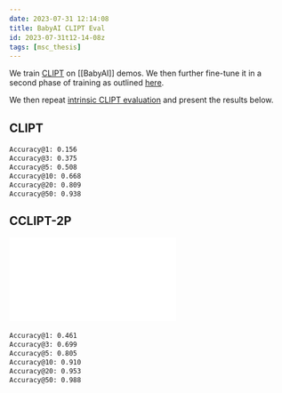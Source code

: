 ```yaml
---
date: 2023-07-31 12:14:08
title: BabyAI CLIPT Eval
id: 2023-07-31t12-14-08z
tags: [msc_thesis]
---
```


We train [CLIPT](./2023-07-10t16-36-37z.md) on [[BabyAI]] demos. We then further
fine-tune it in a second phase of training as outlined
[here](./2023-07-11t11-38-00z.md).

We then repeat [intrinsic CLIPT evaluation](./2023-07-10t18-29-00z.md) and
present the results below.

## CLIPT

```plaintext
Accuracy@1: 0.156
Accuracy@3: 0.375
Accuracy@5: 0.508
Accuracy@10: 0.668
Accuracy@20: 0.809
Accuracy@50: 0.938
```

## CCLIPT-2P

![babyai cclipt-2p eval](./images/babyai_cclipt_eval.pdf)

```plaintext
Accuracy@1: 0.461
Accuracy@3: 0.699
Accuracy@5: 0.805
Accuracy@10: 0.910
Accuracy@20: 0.953
Accuracy@50: 0.988
```
